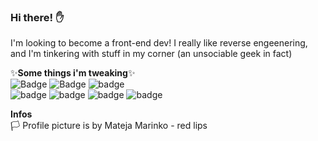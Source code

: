 


### Hi there! ✋
I'm looking to become a front-end dev!
I really like reverse engeenering, and I'm tinkering with stuff in my corner (an unsociable geek in fact)

✨**Some things i'm tweaking**✨ <br>
![Badge](https://img.shields.io/static/v1?label=&message=VSCode&logo=visual-studio-code&color=007ACC) ![Badge](https://img.shields.io/static/v1?label=&message=Node.JS&logo=node.js&color=9cf) ![badge](https://img.shields.io/static/v1?label=&message=Discord.JS&color=9cf&logo=discord) <br> ![badge](https://img.shields.io/static/v1?label=&message=Androz2091/Insta.js&color=9cf&logo=instagram) ![badge](https://img.shields.io/static/v1?label=&message=npm&color=red&logo=npm) ![badge](https://img.shields.io/static/v1?label=&message=TypeScript&color=grey&logo=typescript) ![badge](https://img.shields.io/static/v1?label=&message=React&color=grey)

**Infos** <br>
🏳️ Profile picture is by Mateja Marinko - red lips

<br>
<br>


